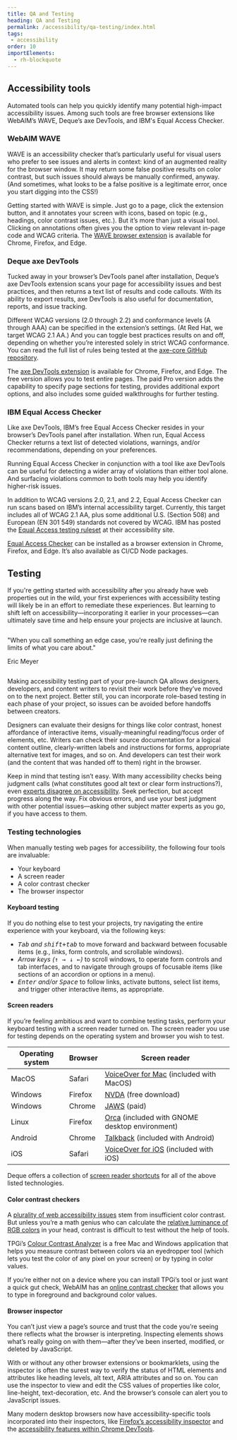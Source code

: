 ```yaml
---
title: QA and Testing
heading: QA and Testing
permalink: /accessibility/qa-testing/index.html
tags: 
 - accessibility
order: 10
importElements:
  - rh-blockquote
---
```


<style>
    rh-blockquote {
        display: block;
        margin-block: 2em !important;
        max-width: 36em;
    }
</style>

## Accessibility tools

Automated tools can help you quickly identify many potential high-impact accessibility issues. Among such tools are free browser extensions like WebAIM’s WAVE, Deque’s axe DevTools, and IBM's Equal Access Checker.


### WebAIM WAVE

WAVE is an accessibility checker that’s particularly useful for visual users who prefer to see issues and alerts in context: kind of an augmented reality for the browser window. It may return some false positive results on color contrast, but such issues should always be manually confirmed, anyway. (And sometimes, what looks to be a false positive is a legitimate error, once you start digging into the CSS!)

Getting started with WAVE is simple. Just go to a page, click the extension button, and it annotates your screen with icons, based on topic (e.g., headings, color contrast issues, etc.). But it’s more than just a visual tool. Clicking on annotations often gives you the option to view relevant in-page code and WCAG criteria.
The [WAVE browser extension](https://wave.webaim.org/) is available for Chrome, Firefox, and Edge.


### Deque axe DevTools

Tucked away in your browser’s DevTools panel after installation, Deque’s axe DevTools extension scans your page for accessibility issues and best practices, and then returns a text list of results and code callouts. With its ability to export results, axe DevTools is also useful for documentation, reports, and issue tracking.

Different WCAG versions (2.0 through 2.2) and conformance levels (A through AAA) can be specified in the extension’s settings. (At Red Hat, we target WCAG 2.1 AA.) And you can toggle best practices results on and off, depending on whether you’re interested solely in strict WCAG conformance. You can read the full list of rules being tested at the [axe-core GitHub repository](https://github.com/dequelabs/axe-core/blob/develop/doc/rule-descriptions.md).

The [axe DevTools extension](https://www.deque.com/axe/devtools/) is available for Chrome, Firefox, and Edge. The free version allows you to test entire pages. The paid Pro version adds the capability to specify page sections for testing, provides additional export options, and also includes some guided walkthroughs for further testing.


### IBM Equal Access Checker

Like axe DevTools, IBM’s free Equal Access Checker resides in your browser’s DevTools panel after installation. When run, Equal Access Checker returns a text list of detected violations, warnings, and/or recommendations, depending on your preferences.

Running Equal Access Checker in conjunction with a tool like axe DevTools can be useful for detecting a wider array of violations than either tool alone. And surfacing violations common to both tools may help you identify higher-risk issues.

In addition to WCAG versions 2.0, 2.1, and 2.2, Equal Access Checker can run scans based on IBM’s internal accessibility target. Currently, this target includes all of WCAG 2.1 AA, plus some additional U.S. (Section 508) and European (EN 301 549) standards not covered by WCAG. IBM has posted the [Equal Access testing ruleset](https://www.ibm.com/able/requirements/checker-rule-sets) at their accessibility site.

[Equal Access Checker](https://www.ibm.com/able/toolkit/tools/#develop) can be installed as a browser extension in Chrome, Firefox, and Edge. It’s also available as CI/CD Node packages.


## Testing

If you're getting started with accessibility after you already have web properties out in the wild, your first experiences with accessibility testing will likely be in an effort to remediate these experiences. But learning to shift left on accessibility—incorporating it earlier in your processes—can ultimately save time and help ensure your projects are inclusive at launch.

<rh-blockquote>
    <p>"When you call something an edge case, you're really just defining the limits of what you care about."</p>
    <span slot="author">Eric Meyer</span>
</rh-blockquote>

Making accessibility testing part of your pre-launch QA allows designers, developers, and content writers to revisit their work before they’ve moved on to the next project. Better still, you can incorporate role-based testing in each phase of your project, so issues can be avoided before handoffs between creators.

Designers can evaluate their designs for things like color contrast, honest affordance of interactive items, visually-meaningful reading/focus order of elements, etc. Writers can check their source documentation for a logical content outline, clearly-written labels and instructions for forms, appropriate alternative text for images, and so on. And developers can test their work (and the content that was handed off to them) right in the browser.

Keep in mind that testing isn’t easy. With many accessibility checks being judgment calls (what constitutes good alt text or clear form instructions?), even [experts disagree on accessibility](https://www.w3.org/TR/accessibility-conformance-challenges/#themes-from-research). Seek perfection, but accept progress along the way. Fix obvious errors, and use your best judgment with other potential issues—asking other subject matter experts as you go, if you have access to them.


### Testing technologies

When manually testing web pages for accessibility, the following four tools are invaluable:
- Your keyboard
- A screen reader
- A color contrast checker
- The browser inspector


#### Keyboard testing

If you do nothing else to test your projects, try navigating the entire experience with your keyboard, via the following keys:
- *<kbd>Tab</kbd> and <kbd>shift+tab</kbd>* to move forward and backward between focusable items (e.g., links, form controls, and scrollable windows).
- *Arrow keys (<kbd>↑ → ↓ ←</kbd>)* to scroll windows, to operate form controls and tab interfaces, and to navigate through groups of focusable items (like sections of an accordion or options in a menu).
- *<kbd>Enter</kbd> and/or <kbd>Space</kbd>* to follow links, activate buttons, select list items, and trigger other interactive items, as appropriate.


#### Screen readers

If you’re feeling ambitious and want to combine testing tasks, perform your keyboard testing with a screen reader turned on.  The screen reader you use for testing depends on the operating system and browser you wish to test. 

| Operating system | Browser | Screen reader                                                                                                                    |
| ---------------- | ------- | -------------------------------------------------------------------------------------------------------------------------------- |
| MacOS            | Safari  | [VoiceOver for Mac](https://support.apple.com/guide/voiceover/turn-voiceover-on-or-off-vo2682/mac) (included with MacOS)         |
| Windows          | Firefox | [NVDA](https://www.nvaccess.org/download/) (free download)                                                                       |
| Windows          | Chrome  | [JAWS](https://www.freedomscientific.com/products/software/jaws/) (paid)                                                         |
| Linux            | Firefox | [Orca](https://help.gnome.org/users/orca/stable/index.html.en)  (included with GNOME desktop environment)                        |
| Android          | Chrome  | [Talkback](https://support.google.com/accessibility/android/answer/6283677?hl=en&ref_topic=10601571&sjid=4695144848639410734-NC) (included with Android)|
| iOS              | Safari  | [VoiceOver for iOS](https://support.apple.com/en-sa/guide/iphone/iph3e2e415f/ios) (included with iOS) |

Deque offers a collection of [screen reader shortcuts](https://dequeuniversity.com/screenreaders/) for all of the above listed technologies.


#### Color contrast checkers

A [plurality of web accessibility issues](https://webaim.org/projects/million/#contrast) stem from insufficient color contrast. But unless you’re a math genius who can calculate the [relative luminance of RGB colors](https://www.w3.org/TR/WCAG21/#dfn-relative-luminance) in your head, contrast is difficult to test without the help of tools.

TPGi’s [Colour Contrast Analyzer](https://www.tpgi.com/color-contrast-checker/) is a free Mac and Windows application that helps you measure contrast between colors via an eyedropper tool (which lets you test the color of any pixel on your screen) or by typing in color values.

If you’re either not on a device where you can install TPGi’s tool or just want a quick gut check, WebAIM has an [online contrast checker](https://webaim.org/resources/contrastchecker/) that allows you to type in foreground and background color values.


#### Browser inspector

You can’t just view a page’s source and trust that the code you’re seeing there reflects what the browser is interpreting. Inspecting elements shows what’s really going on with them—after they’ve been inserted, modified, or deleted by JavaScript.

With or without any other browser extensions or bookmarklets, using the inspector is often the surest way to verify the status of HTML elements and attributes like heading levels, alt text, ARIA attributes and so on. You can use the inspector to view and edit the CSS values of properties like color, line-height, text-decoration, etc. And the browser’s console can alert you to JavaScript issues.

Many modern desktop browsers now have accessibility-specific tools incorporated into their inspectors, like [Firefox’s accessibility inspector](https://firefox-source-docs.mozilla.org/devtools-user/accessibility_inspector/) and the [accessibility features within Chrome DevTools](https://developer.chrome.com/docs/devtools/accessibility/reference/).
